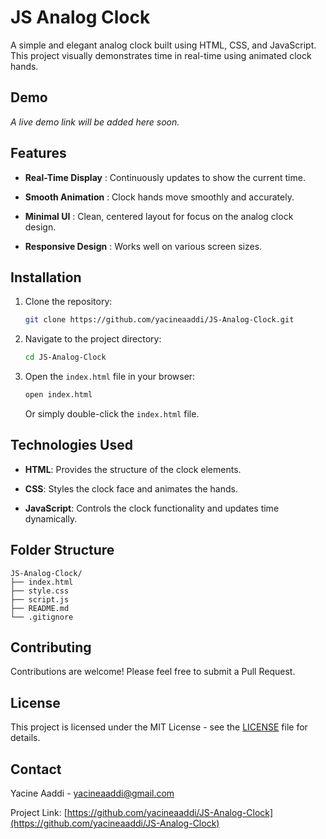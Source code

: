 # JS Analog Clock

A simple and elegant analog clock built using HTML, CSS, and JavaScript. This project visually demonstrates time in real-time using animated clock hands.

## Demo

_A live demo link will be added here soon._

## Features

- **Real-Time Display** : Continuously updates to show the current time.

- **Smooth Animation** : Clock hands move smoothly and accurately.

- **Minimal UI** : Clean, centered layout for focus on the analog clock design.

- **Responsive Design** : Works well on various screen sizes.

## Installation

1. Clone the repository:

   ```bash
   git clone https://github.com/yacineaaddi/JS-Analog-Clock.git

   ```

2. Navigate to the project directory:

   ```bash
   cd JS-Analog-Clock
   ```

3. Open the `index.html` file in your browser:

   ```bash
   open index.html
   ```

   Or simply double-click the `index.html` file.

## Technologies Used

- **HTML**: Provides the structure of the clock elements.

- **CSS**: Styles the clock face and animates the hands.

- **JavaScript**: Controls the clock functionality and updates time dynamically.

## Folder Structure

```
JS-Analog-Clock/
├── index.html
├── style.css
├── script.js
├── README.md
└── .gitignore
```

## Contributing

Contributions are welcome! Please feel free to submit a Pull Request.

## License

This project is licensed under the MIT License - see the [LICENSE](LICENSE) file for details.

## Contact

Yacine Aaddi - [yacineaaddi@gmail.com](mailto:yacineaaddi@gmail.com)

Project Link: [https://github.com/yacineaaddi/JS-Analog-Clock](https://github.com/yacineaaddi/JS-Analog-Clock)
